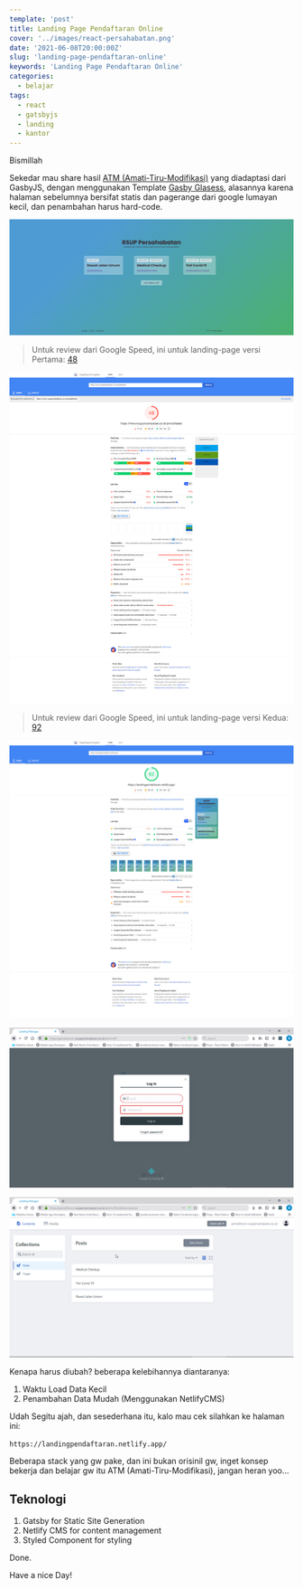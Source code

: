 ```yaml
---
template: 'post'
title: Landing Page Pendaftaran Online
cover: '../images/react-persahabatan.png'
date: '2021-06-08T20:00:00Z'
slug: 'landing-page-pendaftaran-online'
keywords: 'Landing Page Pendaftaran Online'
categories:
  - belajar
tags:
  - react
  - gatsbyjs
  - landing
  - kantor
---
```


Bismillah

Sekedar mau share hasil [ATM (Amati-Tiru-Modifikasi)](projek) yang diadaptasi dari GasbyJS, dengan menggunakan Template [Gasby Glasess](https://github.com/yinkakun/gatsby-starter-glass.git), alasannya karena halaman sebelumnya bersifat statis dan pagerange dari google lumayan kecil, dan penambahan harus hard-code.

![Landing Pendaftaran](../images/landingpendaftaran.png)

> Untuk review dari Google Speed, ini untuk landing-page versi Pertama: [48](https://developers.google.com/speed/pagespeed/insights/?url=https%3A%2F%2Fwww.rsuppersahabatan.co.id%2Fpendaftaran)

![Landing Pendaftaran Pertama](../images/landingpage-pertama.png)

> Untuk review dari Google Speed, ini untuk landing-page versi Kedua: [92](https://developers.google.com/speed/pagespeed/insights/?url=https%3A%2F%2Flandingpendaftaran.netlify.app%2F)

![Landing Pendaftaran Kedua](../images/landingpage-kedua.png)

![Login Admin NetlifyCMS](../images/netlifycms-login.png)

![Dashboard Admin NetlifyCMS](../images/netlifycms-dashboard.png)

Kenapa harus diubah? beberapa kelebihannya diantaranya:

1. Waktu Load Data Kecil
2. Penambahan Data Mudah (Menggunakan NetlifyCMS)

Udah Segitu ajah, dan sesederhana itu, kalo mau cek silahkan ke halaman ini:

`https://landingpendaftaran.netlify.app/`

Beberapa stack yang gw pake, dan ini bukan orisinil gw, inget konsep bekerja dan belajar gw itu ATM (Amati-Tiru-Modifikasi), jangan heran yoo...

## Teknologi

1. Gatsby for Static Site Generation
2. Netlify CMS for content management
3. Styled Component for styling

Done.

Have a nice Day!
